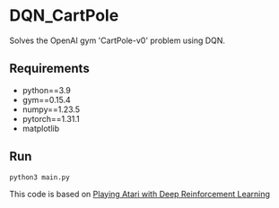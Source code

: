 # DQN_CartPole
Solves the OpenAI gym 'CartPole-v0' problem using DQN.  


## Requirements
- python==3.9
- gym==0.15.4
- numpy==1.23.5
- pytorch==1.31.1  
- matplotlib



  
## Run
```
python3 main.py 
```


This code is based on [Playing Atari with Deep Reinforcement Learning](https://arxiv.org/abs/1312.5602)  
